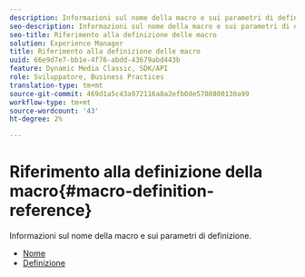 ```yaml
---
description: Informazioni sul nome della macro e sui parametri di definizione.
seo-description: Informazioni sul nome della macro e sui parametri di definizione.
seo-title: Riferimento alla definizione delle macro
solution: Experience Manager
title: Riferimento alla definizione delle macro
uuid: 66e9d7e7-bb1e-4f76-abdd-43679abd443b
feature: Dynamic Media Classic, SDK/API
role: Sviluppatore, Business Practices
translation-type: tm+mt
source-git-commit: 469d1a5c43a972116a8a2efb0de5708800130a99
workflow-type: tm+mt
source-wordcount: '43'
ht-degree: 2%

---
```



# Riferimento alla definizione della macro{#macro-definition-reference}

Informazioni sul nome della macro e sui parametri di definizione.

* [Nome](r-name-macro.md)
* [Definizione](r-definition-macro.md)
